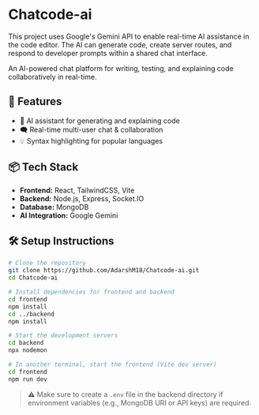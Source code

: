 # Chatcode-ai
This project uses Google's Gemini API to enable real-time AI assistance in the code editor. The AI can generate code, create server routes, and respond to developer prompts within a shared chat interface.

An AI-powered chat platform for writing, testing, and explaining code collaboratively in real-time.

## 🚀 Features

* 🧠 AI assistant for generating and explaining code
* 🗨️ Real-time multi-user chat & collaboration
* 💡 Syntax highlighting for popular languages

## 📦 Tech Stack

* **Frontend:** React, TailwindCSS, Vite
* **Backend:** Node.js, Express, Socket.IO
* **Database:** MongoDB
* **AI Integration:** Google Gemini

## 🛠️ Setup Instructions

```bash
# Clone the repository
git clone https://github.com/AdarshM18/Chatcode-ai.git
cd Chatcode-ai

# Install dependencies for frontend and backend
cd frontend
npm install
cd ../backend
npm install

# Start the development servers
cd backend
npx nodemon

# In another terminal, start the frontend (Vite dev server)
cd frontend
npm run dev
```

> ⚠️ Make sure to create a `.env` file in the backend directory if environment variables (e.g., MongoDB URI or API keys) are required.
